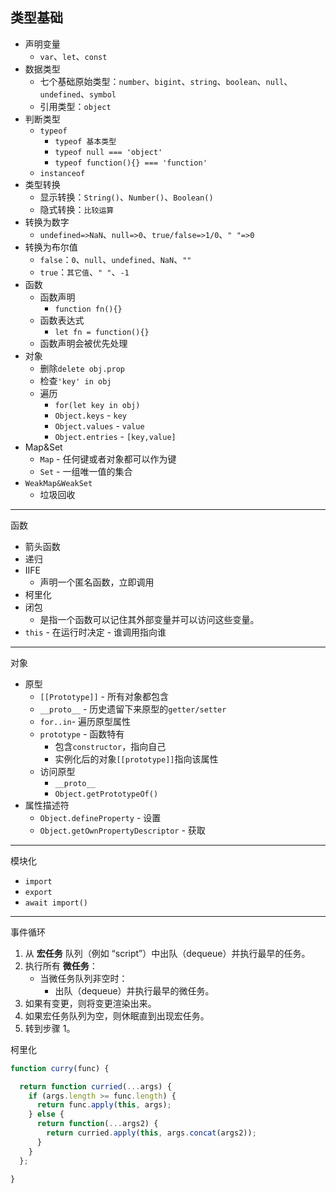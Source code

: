 
## 类型基础

- 声明变量
	- `var`、`let`、`const`
- 数据类型
	- 七个基础原始类型：`number`、`bigint`、`string`、`boolean`、`null`、`undefined`、`symbol`
	- 引用类型：`object`
- 判断类型
	- `typeof`
		- `typeof 基本类型`
		- `typeof null === 'object'`
		- `typeof function(){} === 'function'`
	- `instanceof`
- 类型转换
	- 显示转换：`String()`、`Number()`、`Boolean()`
	- 隐式转换：`比较运算`
- 转换为数字
	- `undefined=>NaN`、`null=>0`、`true/false=>1/0`、`" "=>0`
- 转换为布尔值
	- `false`：`0`、`null`、`undefined`、`NaN`、`""`
	- `true`：`其它值`、`" "`、`-1`
- 函数
	- 函数声明
		- `function fn(){}`
	- 函数表达式
		- `let fn = function(){}`
	- 函数声明会被优先处理
- 对象
	- 删除`delete obj.prop`
	- 检查`'key' in obj`
	- 遍历
		- `for(let key in obj)`
		- `Object.keys` - `key`
		- `Object.values` - `value`
		- `Object.entries` - `[key,value]`
- Map&Set
	- `Map` - 任何键或者对象都可以作为键
	- `Set` - 一组唯一值的集合
- `WeakMap&WeakSet`
	- 垃圾回收



----
函数

- 箭头函数
- 递归
- IIFE
	- 声明一个匿名函数，立即调用
- 柯里化
- 闭包
	- 是指一个函数可以记住其外部变量并可以访问这些变量。
-  `this` 
		- 在运行时决定
		- 谁调用指向谁


---
对象

- 原型
	- `[[Prototype]]` - 所有对象都包含
	- `__proto__` - 历史遗留下来原型的`getter/setter`
	- `for..in`- 遍历原型属性
	- `prototype` - 函数特有
		- 包含`constructor`，指向自己
		- 实例化后的对象`[[prototype]]`指向该属性
	- 访问原型
		- `__proto__`
		- `Object.getPrototypeOf()`
- 属性描述符
	- `Object.defineProperty` - 设置
	- `Object.getOwnPropertyDescriptor` - 获取


----
模块化

- `import`
- `export`
- `await import()`



---
事件循环
1. 从 **宏任务** 队列（例如 “script”）中出队（dequeue）并执行最早的任务。
2. 执行所有 **微任务**：
    - 当微任务队列非空时：
        - 出队（dequeue）并执行最早的微任务。
3. 如果有变更，则将变更渲染出来。
4. 如果宏任务队列为空，则休眠直到出现宏任务。
5. 转到步骤 1。

柯里化

```js
function curry(func) {

  return function curried(...args) {
    if (args.length >= func.length) {
      return func.apply(this, args);
    } else {
      return function(...args2) {
        return curried.apply(this, args.concat(args2));
      }
    }
  };

}
```